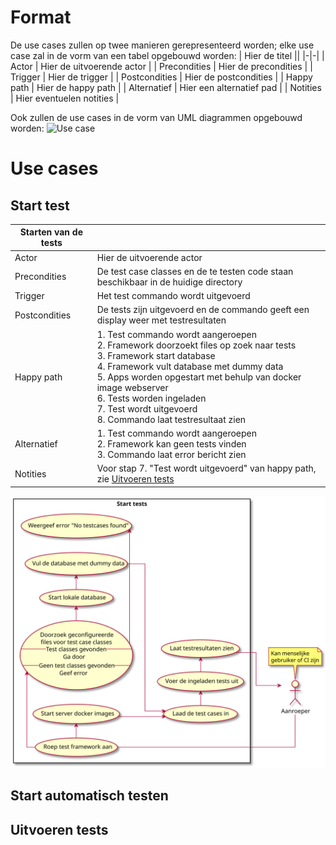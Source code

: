 # Format
De use cases zullen op twee manieren gerepresenteerd worden; elke use case zal in de vorm van een tabel opgebouwd worden:
| Hier de titel             ||
|-|-|
| Actor             |   Hier de uitvoerende actor   |
| Precondities  	|   Hier de precondities	|
| Trigger       	|   Hier de trigger	|
| Postcondities 	|   Hier de postcondities	|
| Happy path      	|   Hier de happy path	|
| Alternatief       |   Hier een alternatief pad    |
| Notities      	|   Hier eventuelen notities	|  

Ook zullen de use cases in de vorm van UML diagrammen opgebouwd worden:
![Use case](https://www.plantuml.com/plantuml/svg/LP31Ri8m38RlVWghzxx0LA5AsyHzKyNPD6w9A2bo70cqxTtdcZ5ABcdI__lo9srM4Ysd2KlcdZB3n8EYpYXnF2Y6ADnhd1F0ya5fd1YhBU-bn2CB1bB2ShQ94yQ4WNrhRwOAlm1j_8djhxAGov0oLfrJEFwx5lpEFf6zbE38wqVtXel2v4tZme5wtcmylZwW-Qvls0k-NwnRo4_64FDvegjBTymoCW-tkn2bHwKAVW3CE0jssHekySzhLkRJAWDtMrrx33nhYrKXQAs3FVCl "Use case")
# Use cases
## Start test
| Starten van de tests             ||
|-|-|
| Actor             |   Hier de uitvoerende actor   |
| Precondities  	|   De test case classes en de te testen code staan beschikbaar in de huidige directory	|
| Trigger       	|   Het test commando wordt uitgevoerd	|
| Postcondities 	|   De tests zijn uitgevoerd en de commando geeft een display weer met testresultaten	|
| Happy path      	|   1. Test commando wordt aangeroepen <br> 2. Framework doorzoekt files op zoek naar tests <br>3. Framework start database <br>4. Framework vult database met dummy data <br>5. Apps worden opgestart met behulp van docker image webserver <br>6. Tests worden ingeladen <br>7. Test wordt uitgevoerd <br>8. Commando laat testresultaat zien 	|
| Alternatief       |   1. Test commando wordt aangeroepen <br>2. Framework kan geen tests vinden <br>3. Commando laat error bericht zien   |
| Notities      	|   Voor stap 7. "Test wordt uitgevoerd" van happy path, zie [Uitvoeren tests](#Uitvoeren-Tests)	|  
![Uitvoeren tests diagram](../out/Scenarios/StartTests/usecase.svg "Uitvoeren tests diagram")


## Start automatisch testen


## Uitvoeren tests